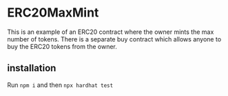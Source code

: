 # ERC20MaxMint

This is an example of an ERC20 contract where the owner mints the max number of tokens. There is a separate buy contract which allows anyone to buy the ERC20 tokens from the owner.

## installation

Run `npm i` and then `npx hardhat test`
